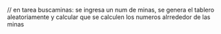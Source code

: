 // en tarea buscaminas: se ingresa un num de minas, se genera el tablero aleatoriamente y calcular que se calculen los numeros alrrededor de las minas 
